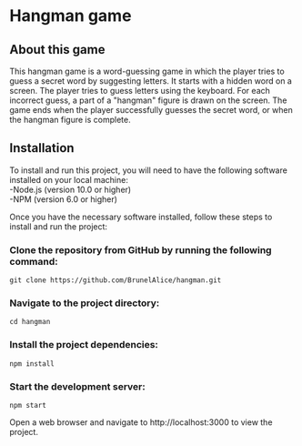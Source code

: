 # Hangman game

## About this game
This hangman game is a word-guessing game in which the player tries to guess a secret word by suggesting letters. It starts with a hidden word on a screen. The player tries to guess letters using the keyboard. For each incorrect guess, a part of a "hangman" figure is drawn on the screen. The game ends when the player successfully guesses the secret word, or when the hangman figure is complete.

## Installation
To install and run this project, you will need to have the following software installed on your local machine: <br />
-Node.js (version 10.0 or higher) <br />
-NPM (version 6.0 or higher) <br />

Once you have the necessary software installed, follow these steps to install and run the project: 

### Clone the repository from GitHub by running the following command:

```git clone https://github.com/BrunelAlice/hangman.git```
### Navigate to the project directory:
```cd hangman```
### Install the project dependencies:
```npm install```
### Start the development server:
```npm start```

Open a web browser and navigate to http://localhost:3000 to view the project.

